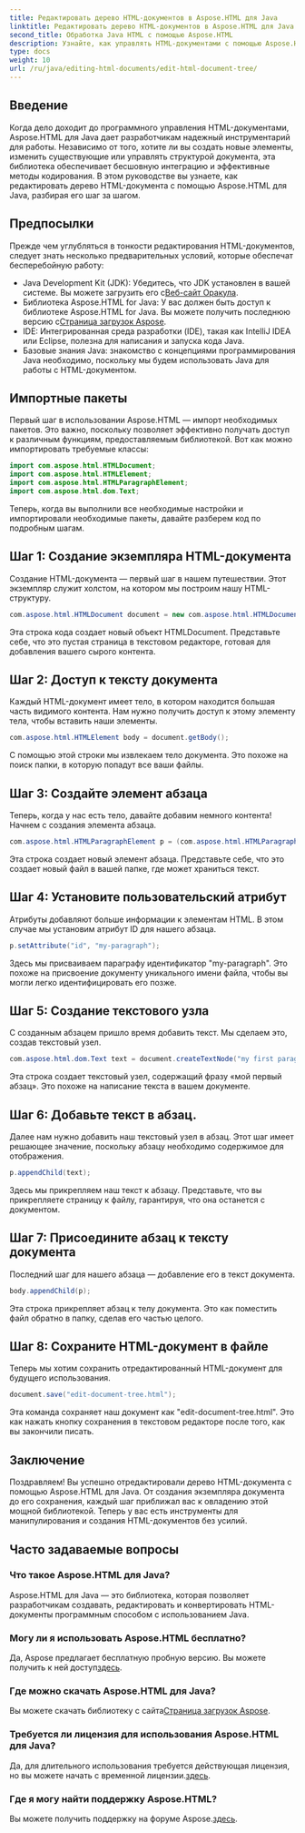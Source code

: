 ```yaml
---
title: Редактировать дерево HTML-документов в Aspose.HTML для Java
linktitle: Редактировать дерево HTML-документов в Aspose.HTML для Java
second_title: Обработка Java HTML с помощью Aspose.HTML
description: Узнайте, как управлять HTML-документами с помощью Aspose.HTML для Java. Пошаговое руководство по эффективному управлению контентом.
type: docs
weight: 10
url: /ru/java/editing-html-documents/edit-html-document-tree/
---
```

## Введение
Когда дело доходит до программного управления HTML-документами, Aspose.HTML для Java дает разработчикам надежный инструментарий для работы. Независимо от того, хотите ли вы создать новые элементы, изменить существующие или управлять структурой документа, эта библиотека обеспечивает бесшовную интеграцию и эффективные методы кодирования. В этом руководстве вы узнаете, как редактировать дерево HTML-документа с помощью Aspose.HTML для Java, разбирая его шаг за шагом.
## Предпосылки
Прежде чем углубляться в тонкости редактирования HTML-документов, следует знать несколько предварительных условий, которые обеспечат бесперебойную работу:
-  Java Development Kit (JDK): Убедитесь, что JDK установлен в вашей системе. Вы можете загрузить его с[Веб-сайт Оракула](https://www.oracle.com/java/technologies/javase-jdk11-downloads.html).
-  Библиотека Aspose.HTML for Java: У вас должен быть доступ к библиотеке Aspose.HTML for Java. Вы можете получить последнюю версию с[Страница загрузок Aspose](https://releases.aspose.com/html/java/).
- IDE: Интегрированная среда разработки (IDE), такая как IntelliJ IDEA или Eclipse, полезна для написания и запуска кода Java.
- Базовые знания Java: знакомство с концепциями программирования Java необходимо, поскольку мы будем использовать Java для работы с HTML-документом.
## Импортные пакеты
Первый шаг в использовании Aspose.HTML — импорт необходимых пакетов. Это важно, поскольку позволяет эффективно получать доступ к различным функциям, предоставляемым библиотекой. Вот как можно импортировать требуемые классы:
```java
import com.aspose.html.HTMLDocument;
import com.aspose.html.HTMLElement;
import com.aspose.html.HTMLParagraphElement;
import com.aspose.html.dom.Text;
```
Теперь, когда вы выполнили все необходимые настройки и импортировали необходимые пакеты, давайте разберем код по подробным шагам.
## Шаг 1: Создание экземпляра HTML-документа
Создание HTML-документа — первый шаг в нашем путешествии. Этот экземпляр служит холстом, на котором мы построим нашу HTML-структуру. 
```java
com.aspose.html.HTMLDocument document = new com.aspose.html.HTMLDocument();
```
Эта строка кода создает новый объект HTMLDocument. Представьте себе, что это пустая страница в текстовом редакторе, готовая для добавления вашего сырого контента.
## Шаг 2: Доступ к тексту документа
Каждый HTML-документ имеет тело, в котором находится большая часть видимого контента. Нам нужно получить доступ к этому элементу тела, чтобы вставить наши элементы.
```java
com.aspose.html.HTMLElement body = document.getBody();
```
С помощью этой строки мы извлекаем тело документа. Это похоже на поиск папки, в которую попадут все ваши файлы.
## Шаг 3: Создайте элемент абзаца
Теперь, когда у нас есть тело, давайте добавим немного контента! Начнем с создания элемента абзаца.
```java
com.aspose.html.HTMLParagraphElement p = (com.aspose.html.HTMLParagraphElement) document.createElement("p");
```
Эта строка создает новый элемент абзаца. Представьте себе, что это создает новый файл в вашей папке, где может храниться текст.
## Шаг 4: Установите пользовательский атрибут
Атрибуты добавляют больше информации к элементам HTML. В этом случае мы установим атрибут ID для нашего абзаца.
```java
p.setAttribute("id", "my-paragraph");
```
Здесь мы присваиваем параграфу идентификатор "my-paragraph". Это похоже на присвоение документу уникального имени файла, чтобы вы могли легко идентифицировать его позже.
## Шаг 5: Создание текстового узла
С созданным абзацем пришло время добавить текст. Мы сделаем это, создав текстовый узел.
```java
com.aspose.html.dom.Text text = document.createTextNode("my first paragraph");
```
Эта строка создает текстовый узел, содержащий фразу «мой первый абзац». Это похоже на написание текста в вашем документе.
## Шаг 6: Добавьте текст в абзац.
Далее нам нужно добавить наш текстовый узел в абзац. Этот шаг имеет решающее значение, поскольку абзацу необходимо содержимое для отображения.
```java
p.appendChild(text);
```
Здесь мы прикрепляем наш текст к абзацу. Представьте, что вы прикрепляете страницу к файлу, гарантируя, что она останется с документом.
## Шаг 7: Присоедините абзац к тексту документа
Последний шаг для нашего абзаца — добавление его в текст документа. 
```java
body.appendChild(p);
```
Эта строка прикрепляет абзац к телу документа. Это как поместить файл обратно в папку, сделав его частью целого.
## Шаг 8: Сохраните HTML-документ в файле
Теперь мы хотим сохранить отредактированный HTML-документ для будущего использования. 
```java
document.save("edit-document-tree.html");
```
Эта команда сохраняет наш документ как "edit-document-tree.html". Это как нажать кнопку сохранения в текстовом редакторе после того, как вы закончили писать.
## Заключение
Поздравляем! Вы успешно отредактировали дерево HTML-документа с помощью Aspose.HTML для Java. От создания экземпляра документа до его сохранения, каждый шаг приближал вас к овладению этой мощной библиотекой. Теперь у вас есть инструменты для манипулирования и создания HTML-документов без усилий.

## Часто задаваемые вопросы
### Что такое Aspose.HTML для Java?
Aspose.HTML для Java — это библиотека, которая позволяет разработчикам создавать, редактировать и конвертировать HTML-документы программным способом с использованием Java.
### Могу ли я использовать Aspose.HTML бесплатно?
 Да, Aspose предлагает бесплатную пробную версию. Вы можете получить к ней доступ[здесь](https://releases.aspose.com/).
### Где можно скачать Aspose.HTML для Java?
 Вы можете скачать библиотеку с сайта[Страница загрузок Aspose](https://releases.aspose.com/html/java/).
### Требуется ли лицензия для использования Aspose.HTML для Java?
 Да, для длительного использования требуется действующая лицензия, но вы можете начать с временной лицензии.[здесь](https://purchase.aspose.com/temporary-license/).
### Где я могу найти поддержку Aspose.HTML?
 Вы можете получить поддержку на форуме Aspose.[здесь](https://forum.aspose.com/c/html/29).